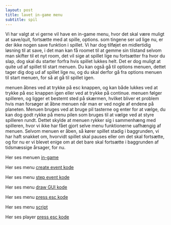 ```yaml
---
layout: post
title: lavet in-game menu
subtitle: spil
---
```


Vi har valgt at vi gerne vil have en in-game menu, hvor det skal være muligt at save/quit, fortsætte med at spille, options.
som tingene ser ud lige nu, er der ikke nogen save funktion i spillet. Vi har dog tilføjet en midlertidig løsning til at save, i det man
kan få roomet til at gemme sin tilstand selvom man skifter til et nyt room, det vil sige at spillet lige nu fortsætter fra hvor du slap,
dog skal du starter forfra hvis spillet lukkes helt.
Det er dog muligt at quite ud af spillet til start menuen.
Du kan også gå til options menuen, dettet tager dig dog ud af spillet lige nu, og du skal derfor gå fra options menuen til start menuen, 
for så at gå til spillet igen.

menuen åbnes ved at trykke på esc knappen, og kan både lukkes ved at trykke på esc knappen igen eller ved at trykke på continue.
menuen følger spilleren, og ligger et bestemt sted på skærmen, hvilket bliver et problem hvis man forsøger at åbne menuen når man er ved
nogle af endene på planeten. Menuen bruges ved at bruge pil tasterne og enter for at vælge, du kan dog godt rykke på menu pilen som bruges
til at vælge ved at styre spilleren rundt. Dettet skylde at menuen rykker sig i sammenhæng med spilleren, hvor vi ikke har fået gjort
selve menu funktionerne uafhængig af menuen. Selvom menuen er åben, så kører spillet stadig i baggrunden, vi har haft snakket om, hvorvidt
spillet skal pauses eller om det skal fortsætte, og for nu er vi blevet enige om at det bare skal fortsætte i baggrunden af tidsmæssige
årsager, for nu.

Her ses menuen [in-game](https://drive.google.com/file/d/1La50b-EVZjq0sl0vb9u3rEkdwv98jzO0/view?usp=sharing)

Her ses menu [create event kode](https://drive.google.com/file/d/1AD7rFV24_Pe0xQWUzpqa66wdyJUrz9tZ/view?usp=sharing)

Her ses menu [step event kode](https://drive.google.com/file/d/1kUweuqwfrnwAW70EJT7AWeaQoJ4uRPQq/view?usp=sharing)

Her ses menu [draw GUI kode](https://drive.google.com/file/d/1nJKHFUHD2j3H70aQNq9Es3XDOwbizdHX/view?usp=sharing)

Her ses menu [press esc kode](https://drive.google.com/file/d/15yVpUkE8wf5hTR_d04LlLcNqM12tu9ew/view?usp=sharing)

Her ses menu [script](https://drive.google.com/file/d/1yy9uAuljdcjL1naOYdaDBN5AS3H7KnAU/view?usp=sharing)

Her ses player [press esc kode](https://drive.google.com/file/d/1zbFlyNm8agpbcfcuhZ06KFE1LxG78YXl/view?usp=sharing)
